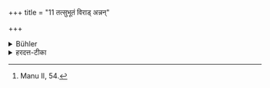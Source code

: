 +++
title = "11 तत्सुभूतं विराड् अन्नन्"

+++

<details><summary>Bühler</summary>

11. The answer (of the master) shall be, 'That well-prepared food is the means to obtain splendour; may it never fail!' [^4] 


[^4]:  Manu II, 54.
</details>

<details><summary>हरदत्त-टीका</summary>

## सूत्रम्
तत्सुभूतं विराडन्नं तन्मा क्षायीति प्रतिवचनः ॥ ११ ॥  
### टिप्पनी
तत्सुभूतमित्यादि प्रतिवचनो मन्त्रः। तदन्नं सुभूतं सुनिष्पन्नम् । विराट् विराजः साधनम् । अन्नमशनम् । तच्च मा क्षायि क्षीणं मा भूदित्यर्थः ॥ ११ ॥
</details>
